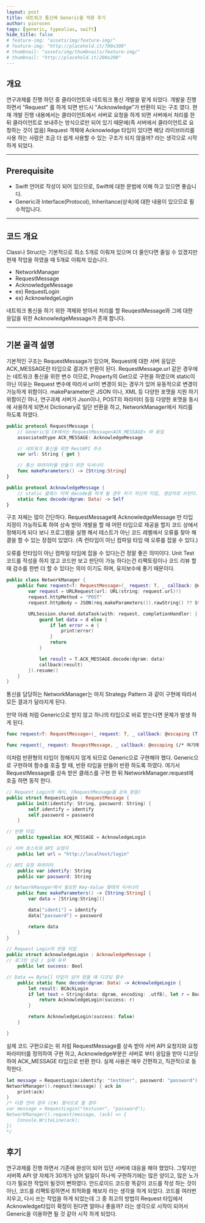 ```yaml
---
layout: post
title: 네트워크 통신에 Generic을 적용 후기
author: piorosen
tags: [generic, typealias, swift]
hide_title: false
# feature-img: "assets/img/feature-img/"
# feature-img: "http://placehold.it/700x300"
# thumbnail: "assets/img/thumbnails/feature-img/"
# thumbnail: "http://placehold.it/200x200"
---
```


## 개요
연구과제를 진행 하던 중 클라이언트와 네트워크 통신 개발을 맡게 되었다. 개발을 진행 하면서 "Request" 를 하게 되면 반드시 "Acknowledge"가 반환이 되는 구조 였다.
현재 개발 진행 내용에서는 클라이언트에서 서버로 요청을 하게 되면 서버에서 처리를 한 뒤 클라이언트로 보내주는 방식으로만 되어 있기 때문에(즉 서버에서 클라이언트로 요청하는 것이 없음)
Request 객체에 Acknowledge 타입이 있다면 해당 라이브러리를 사용 하는 사람은 조금 더 쉽게 사용할 수 있는 구조가 되지 않을까? 라는 생각으로 시작하게 되었다.

---

## Prerequisite

- Swift 언어로 작성이 되어 있으므로, Swift에 대한 문법에 이해 하고 있으면 좋습니다.
- Generic과 Interface(Protocol), Inheritance(상속)에 대한 내용이 있으므로 필수적입니다.

---

## 코드 개요

Class나 Struct는 기본적으로 최소 5개로 이뤄져 있으며 더 줄인다면 줄일 수 있겠지만 현재 작업을 하였을 때 5개로 이뤄져 있습니다.

- NetworkManager
- RequestMessage
- AcknowledgeMessage
- ex) RequestLogin
- ex) AcknowledgeLogin

네트워크 통신을 하기 위한 객체와 받아서 처리를 할 ReuqestMessage와 그에 대한 응답을 위한 AcknowledgeMessage가 존재 합니다.

---

## 기본 골격 설명

기본적인 구조는 RequestMessage가 있으며, Request에 대한 서버 응답은 ACK_MESSAGE란 타입으로 결과가 반환이 된다.
RequestMessage.url 같은 경우에는 네트워크 통신을 위한 변수 이므로, Property의 Get으로 구현을 하였으며 static이 아닌 이유는 Request 변수에 따라서 url이 변경이 되는 경우가 있어 유동적으로 변경이 가능하게 위함이다.
makeParameter은 JSON 이나, XML 등 다양한 포맷을 지원 하기 위함이긴 하나, 연구과제 서버가 Json이나, POST의 파라미터 등등 다양한 포맷을 동시에 사용하게 되면서 Dictionary로 일단 반환을 하고, NetworkManager에서 처리를 하도록 하였다.

```swift
public protocol RequestMessage {
    // Generic임 C#에서는 RequestMessage<ACK_MESSAGE> 와 동일
    associatedtype ACK_MESSAGE: AcknowledgeMessage

    // 네트워크 통신을 위한 RestAPI 주소
    var url: String { get }

    // 통신 파라미터를 만들기 위한 딕셔너리
    func makeParameters() -> [String:String]
}

public protocol AcknowledgeMessage {
    // static 클래스 이며 decode를 하게 될 경우 자기 자신의 타입, 생성자로 쓰인다.
    static func decode(dgram: Data) -> Self
}
```

구조 자체는 많이 간단하다. RequestMessage에 AcknowledgeMessage 만 타입 지정이 가능하도록 하여 상속 받아 개발을 할 때 어떤 타입으로 제공을 할지 코드 상에서 정해지게 되다 보니 프로그램을 실행 해서 테스트가 아닌 코드 레벨에서 오류를 찾아 해결을 할 수 있는 장점이 있었다. (즉 런타임이 아닌 컴파일 타임 때 오류를 잡을 수 있다.)

오류를 런타임이 아닌 컴파일 타임에 잡을 수 있다는건 정말 좋은 의미이다. Unit Test 코드를 작성을 하지 않고 코드만 보고 판단이 가능 하다는건 리팩토링이나 코드 리뷰 할 때 검수를 한번 더 할 수 있다는 의미 이기도 하며, 유지보수에 좋기 때문이다.

```swift
public class NetworkManager {
    public func request<T: RequestMessage>(_ request: T, _ callback: @escaping (T.ACK_MESSAGE) -> Void) {
        var request = URLRequest(url: URL(string: request.url)!)
        request.httpMethod = "POST"
        request.httpBody = JSON(req.makeParameters()).rawString() ?? String()

        URLSession.shared.dataTask(with: request, completionHandler: { d, res, e in
            guard let data = d else {
                if let error = e {
                    print(error)
                }
                return
            }

            let result = T.ACK_MESSAGE.decode(dgram: data)
            callback(result)
        }).resume()
    }
}
```

통신을 담당하는 NetworkManager는 마치 Strategy Pattern 과 같이 구현에 따라서 모든 결과가 달라지게 된다.

만약 아래 처럼 Generic으로 받지 않고 하나의 타입으로 바로 받는다면 문제가 발생 하게 된다.

```swift
func request<T: RequestMessage>(_ request: T, _ callback: @escaping (T.ACK_MESSAGE) -> Void)

func request(_ request: ReuqestMessage, _ callback: @escaping (/* 여기에는 어떤 값으로 정의가 되어야 하는가? */.ACK_MESSAGE) -> Void)
```

이처럼 반환형의 타입이 정해지지 않게 되므로 Generic으로 구현해야 했다. Generic으로 구현하여 함수를 호출 할 때, 반환 타입을 만들어 반환 하도록 하였다.
여기서 RequestMessage를 상속 받은 클래스를 구현 한 뒤 NetworkManager.request에 호출 하면 동작 한다.

```swift
// Request Login의 에시, (RequestMessage를 상속 받음)
public struct RequestLogin : RequestMessage {
    public init(identify: String, password: String) {
        self.identify = identify
        self.password = password
    }

// 반환 타입
    public typealias ACK_MESSAGE = AcknowledgeLogin

// 서버 호스트와 API 요청지
    public let url = "http://localhost/login"

// API 요청 파라미터
    public var identify: String
    public var password: String

// NetworkManager에서 필요한 Key-Value 형태의 딕셔너리
    public func makeParameters() -> [String:String] {
        var data = [String:String]()

        data["identi"] = identify
        data["password"] = password

        return data
    }
}

// Request Login의 반응 타입
public struct AcknowledgeLogin : AcknowledgeMessage {
// 로그인 성공 / 실패 유무
    public let success: Bool

// Data == Byte[] 타입이 넘어 왔을 때 디코딩 함수
    public static func decode(dgram: Data) -> AcknowledgeLogin {
        let result: BCAckLogin
        if let text = String(data: dgram, encoding: .utf8), let r = Bool(text) {
            return AcknowledgeLogin(success: r)
        }

        return AcknowledgeLogin(success: false)
    }

}
```

실제 코드 구현으로는 위 처럼 RequestMessage를 상속 받아 서버 API 요청지와 요청 파라미터를 정의하여 구현 하고, Acknowledge부분은 서버로 부터 응답을 받아 디코딩 하여 ACK_MESSAGE 타입으로 반환 한다. 실제 사용은 매우 간편하고, 직관적으로 동작한다.

```swift
let message = RequestLogin(identify: "testUser", password: "password")
NetworkManager().reqeust(message) { ack in
    print(ack)
}
/* 다른 언어 경우 (C#) 형식으로 할 경우
var message = RequestLogin("testuser", "password");
NetworkManager().request(message, (ack) => {
    Console.WriteLine(ack);
})
*/
```

## 후기

연구과제를 진행 하면서 기존에 완성이 되어 있던 서버에 대응을 해야 했었다. 그렇지만 서버쪽 API 양 자체가 30개가 넘어 일일이 하나씩 구현하기에는 많은 양이고, 많은 노가다가 필요한 작업이 될것이 뻔하였다.
안드로이드 코드랑 똑같이 코드를 작성 하는 것이 아닌, 코드를 리팩토링하면서 최적화를 해보자 라는 생각을 하게 되었다. 코드를 여러번 지우고, 다시 쓰는 작업을 하게 되었는데 그 중 최고의 방법이 Request 타입에서 Acknowledge타입이 확정이 된다면 얼마나 좋을까? 라는 생각으로 시작이 되어서 Generic을 이용하면 될 것 같아 시작 하게 되었다.
